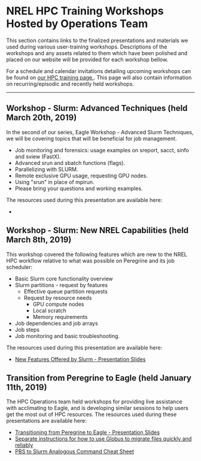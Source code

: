 # NREL HPC Training Workshops Hosted by Operations Team

This section contains links to the finalized presentations and materials we used during various user-training workshops. Descriptions of the workshops and any assets related to them which have been polished and placed on our website will be provided for each workshop bellow.

For a schedule and calendar invitations detailing upcoming workshops can be found on [our HPC training page.](https://www.nrel.gov/hpc/training.html "NREL HPC training"). This page will also contain information on recurring/episodic and recently held workshops.

---
## Workshop - Slurm: Advanced Techniques (held March 20th, 2019)

In the second of our series, Eagle Workshop - Advanced Slurm Techniques, we will be covering topics that will be beneficial for job management.

*   Job monitoring and forensics: usage examples on sreport, sacct, sinfo and sview (FastX).
*   Advanced srun and sbatch functions (flags).
*   Parallelizing with SLURM.
*   Remote exclusive GPU usage, requesting GPU nodes.
*   Using "srun" in place of mpirun.
*   Please bring your questions and working examples.

The resources used during this presentation are available here:

*

## Workshop - Slurm: New NREL Capabilities (held March 8th, 2019)

This workshop covered the following features which are new to the NREL HPC workflow relative to what was possible on Peregrine and its job scheduler:

*   Basic Slurm core functionality overview
*   Slurm partitions - request by features
    *   Effective queue partition requests
    *   Request by resource needs
        *   GPU compute nodes
        *   Local scratch
        *   Memory requirements
*   Job dependencies and job arrays
*   Job steps
*   Job monitoring and basic troubleshooting. 

The resources used during this presentation are available here:

* [New Features Offered by Slurm - Presentation Slides](/hpc/assets/pdfs/slurm-new-nrel-capabilities-presentation.pdf)

## Transition from Peregrine to Eagle (held January 11th, 2019)

The HPC Operations team held workshops for providing live assistance with acclimating to Eagle, and is developing similar sessions to help users get the most out of HPC resources. The resources used during these presentations are available here:

* [Transitioning from Peregrine to Eagle - Presentation Slides](/hpc/assets/pdfs/peregrine-to-eagle-transition-presentation.pdf "Peregrine to Eagle Presentation Slides")
* [Separate instructions for how to use Globus to migrate files quickly and reliably](/hpc/assets/pdfs/using-globus-to-move-data-from-peregrine-to-eagle.pdf)
* [PBS to Slurm Analogous Command Cheat Sheet](/hpc/assets/pdfs/pbs-to-slurm-translation-sheet.pdf)

